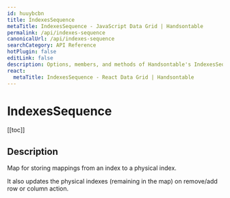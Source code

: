 ```yaml
---
id: huuybcbn
title: IndexesSequence
metaTitle: IndexesSequence - JavaScript Data Grid | Handsontable
permalink: /api/indexes-sequence
canonicalUrl: /api/indexes-sequence
searchCategory: API Reference
hotPlugin: false
editLink: false
description: Options, members, and methods of Handsontable's IndexesSequence API.
react:
  metaTitle: IndexesSequence - React Data Grid | Handsontable
---
```


# IndexesSequence

[[toc]]

## Description

Map for storing mappings from an index to a physical index.

It also updates the physical indexes (remaining in the map) on remove/add row or column action.
